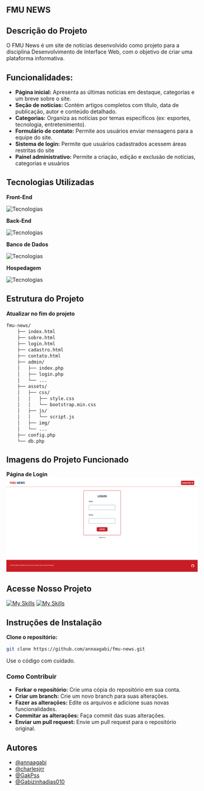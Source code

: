 ## FMU NEWS

## Descrição do Projeto
O FMU News é um site de notícias desenvolvido como projeto para a disciplina Desenvolvimento de Interface Web, com o objetivo de criar uma plataforma informativa.

## Funcionalidades:

- **Página inicial:** Apresenta as últimas notícias em destaque, categorias e um breve sobre o site.
- **Seção de notícias:** Contém artigos completos com título, data de publicação, autor e conteúdo detalhado.
- **Categorias:** Organiza as notícias por temas específicos (ex: esportes, tecnologia, entretenimento).
- **Formulário de contato:** Permite aos usuários enviar mensagens para a equipe do site.
- **Sistema de login:** Permite que usuários cadastrados acessem áreas restritas do site
- **Painel administrativo:** Permite a criação, edição e exclusão de notícias, categorias e usuários

## Tecnologias Utilizadas

**Front-End**

![Tecnologias](https://skillicons.dev/icons?i=figma,html,css,bootstrap)

**Back-End**

![Tecnologias](https://skillicons.dev/icons?i=php,postman)

**Banco de Dados**

![Tecnologias](https://skillicons.dev/icons?i=mysql)

**Hospedagem**

![Tecnologias](https://skillicons.dev/icons?i=vercel)


## Estrutura do Projeto
**Atualizar no fim do projeto**
```
fmu-news/
    ├── index.html
    ├── sobre.html
    ├── login.html
    ├── cadastro.html
    ├── contato.html
    ├── admin/
    │   ├── index.php
    │   ├── login.php
    │   └── ...
    ├── assets/
    │   ├── css/
    │   │   ├── style.css
    │   │   └── bootstrap.min.css
    │   ├── js/
    │   │   └── script.js
    │   ├── img/
    │   └── ...
    ├── config.php
    └── db.php
```

## Imagens do Projeto Funcionado

**Página de Login**
![Login](assets/imagens/readme/login.png)

## Acesse Nosso Projeto
[![My Skills](https://skillicons.dev/icons?i=figma)](https://www.figma.com/design/5CflBYbkceLWuCDT8vWlgp/Design-de-Interface-Web?node-id=1-3&node-type=frame&t=qD52a5vwpm7f4nf0-0) [![My Skills](https://skillicons.dev/icons?i=vercel)](https://fmu-news.vercel.app/login.html)


## Instruções de Instalação
**Clone o repositório:**
```bash
git clone https://github.com/annaagabi/fmu-news.git
```

Use o código com cuidado.

### Como Contribuir
- **Forkar o repositório:** Crie uma cópia do repositório em sua conta.
- **Criar um branch:** Crie um novo branch para suas alterações.
- **Fazer as alterações:** Edite os arquivos e adicione suas novas funcionalidades.
- **Commitar as alterações:** Faça commit das suas alterações.
- **Enviar um pull request:** Envie um pull request para o repositório original.

## Autores
- [@annaagabi](https://www.github.com/annaagabi)
- [@charlesjrr](https://www.github.com/charlesjrr)
- [@GakPss](https://www.github.com/GakPss)
- [@Gabizinhadias010](https://www.github.com/Gabizinhadias010)
